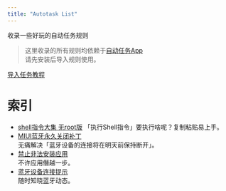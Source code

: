 ```yaml
---
title: "Autotask List"
---
```


收录一些好玩的自动任务规则<br>

> 这里收录的所有规则均依赖于[自动任务App](./about_at)<br>请先安装后导入规则使用。

[导入任务教程](./about_import)
# 索引
* [shell指令大集 无root版](./rules/shell_commands)
「执行Shell指令」要执行啥呢？复制粘贴易上手。
* [MIUI蓝牙永久关闭补丁](./rules/miui_disable_bluetooth_halfon)<br>
无痛解决「蓝牙设备的连接将在明天前保持断开」。
* [禁止非法安装应用](./rules/no_install_jumping)<br>
不许应用僭越一步。
* [蓝牙设备连接提示](./rules/bluetooth_connect_tips)<br>
随时知晓蓝牙动态。